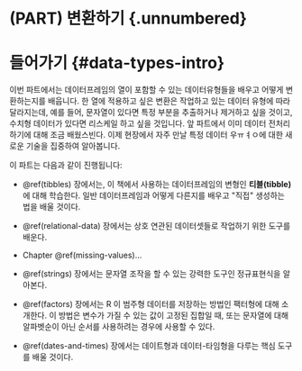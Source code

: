 # (PART) 변환하기 {.unnumbered}

# 들어가기 {#data-types-intro}

이번 파트에서는 데이터프레임의 열이 포함할 수 있는 데이터유형들을 배우고 어떻게 변환하는지를 배웁니다. 
한 열에 적용하고 싶은 변환은 작업하고 있는 데이터 유형에 따라 달라지는데, 예를 들어, 문자열이 있다면 특정 부분을 추출하거나 제거하고 싶을 것이고, 수치형 데이터가 있다면 리스케일 하고 싶을 것입니다. 
앞 파트에서 이미 데이터 전처리하기에 대해 조금 배웠스빈다. 이제 현장에서 자주 만날 특정 데이터 우ㅠㅕㅇ에 대한 새로운 기술을 집중하여 알아봅니다. 

이 파트는 다음과 같이 진행됩니다:

-   \@ref(tibbles) 장에서는, 이 책에서 사용하는 데이터프레임의 변형인 **티블(tibble)** 에 대해 학습한다. 일반 데이터프레임과 어떻게 다른지를 배우고 "직접" 생성하는 법을 배울 것이다.
-   \@ref(relational-data) 장에서는 상호 연관된 데이터셋들로 작업하기 위한 도구를 배운다.

-   Chapter \@ref(missing-values)...

-   \@ref(strings) 장에서는 문자열 조작을 할 수 있는 강력한 도구인 정규표현식을 알아본다.

-   \@ref(factors) 장에서는 R 이 범주형 데이터를 저장하는 방법인 팩터형에 대해 소개한다. 이 방법은 변수가 가질 수 있는 값이 고정된 집합일 때, 또는 문자열에 대해 알파벳순이 아닌 순서를 사용하려는 경우에 사용할 수 있다.

-   \@ref(dates-and-times) 장에서는 데이트형과 데이터-타임형을 다루는 핵심 도구를 배울 것이다.

